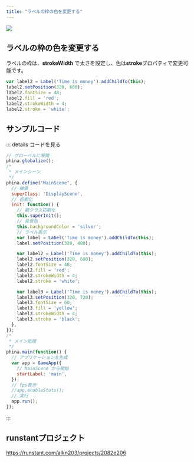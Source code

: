 ```yaml
---
title: "ラベルの枠の色を変更する"
---
```


![](https://storage.googleapis.com/zenn-user-upload/5uonblhsrxik0nkts5ian39ydp0d)

## ラベルの枠の色を変更する
ラベルの枠は、**strokeWidth** で太さを設定し、色は**stroke**プロパティで変更可能です。

```js
var label2 = Label('Time is money').addChildTo(this);
label2.setPosition(320, 600);
label2.fontSize = 48;
label2.fill = 'red';
label2.strokeWidth = 4;
label2.stroke = 'white';
```

## サンプルコード
::: details コードを見る
```js
// グローバルに展開
phina.globalize();
/*
 * メインシーン
 */
phina.define("MainScene", {
  // 継承
  superClass: 'DisplayScene',
  // 初期化
  init: function() {
    // 親クラス初期化
    this.superInit();
    // 背景色
    this.backgroundColor = 'silver';
    // ラベル表示
    var label = Label('Time is money').addChildTo(this);
    label.setPosition(320, 480);

    var label2 = Label('Time is money').addChildTo(this);
    label2.setPosition(320, 600);
    label2.fontSize = 48;
    label2.fill = 'red';
    label2.strokeWidth = 4;
    label2.stroke = 'white';

    var label3 = Label('Time is money').addChildTo(this);
    label3.setPosition(320, 720);
    label3.fontSize = 60;
    label3.fill = 'yellow';
    label3.strokeWidth = 4;
    label3.stroke = 'black';
  },
});
/*
 * メイン処理
 */
phina.main(function() {
  // アプリケーションを生成
  var app = GameApp({
    // MainScene から開始
    startLabel: 'main',
  });
  // fps表示
  //app.enableStats();
  // 実行
  app.run();
});
```
:::

## runstantプロジェクト
https://runstant.com/alkn203/projects/2082e206
